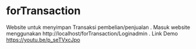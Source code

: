 # forTransaction
Website untuk menyimpan Transaksi pembelian/penjualan
.
Masuk website menggunakan http://localhost/forTransaction/Loginadmin
.
Link Demo
https://youtu.be/p_seTVxcJpo
